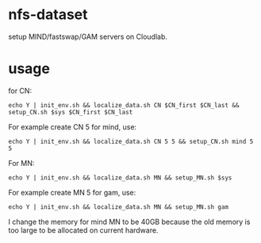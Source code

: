 # nfs-dataset
setup MIND/fastswap/GAM servers on Cloudlab.

# usage
for CN:
```
echo Y | init_env.sh && localize_data.sh CN $CN_first $CN_last && setup_CN.sh $sys $CN_first $CN_last
```
For example create CN 5 for mind, use:
```
echo Y | init_env.sh && localize_data.sh CN 5 5 && setup_CN.sh mind 5 5
```

For MN:
```
echo Y | init_env.sh && localize_data.sh MN && setup_MN.sh $sys
```
For example create MN 5 for gam, use:
```
echo Y | init_env.sh && localize_data.sh MN && setup_MN.sh gam
```

I change the memory for mind MN to be 40GB because the old memory is too large to be allocated on current hardware.
